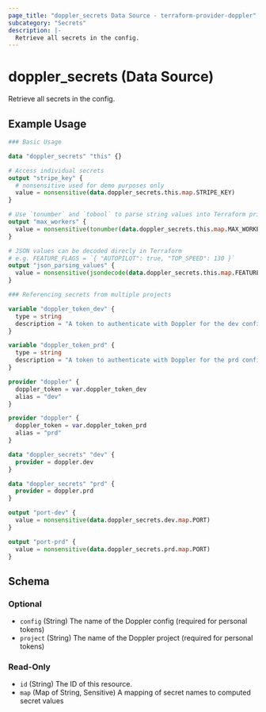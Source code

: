 ```yaml
---
page_title: "doppler_secrets Data Source - terraform-provider-doppler"
subcategory: "Secrets"
description: |-
  Retrieve all secrets in the config.
---
```


# doppler_secrets (Data Source)

Retrieve all secrets in the config.

## Example Usage

```terraform
### Basic Usage

data "doppler_secrets" "this" {}

# Access individual secrets
output "stripe_key" {
  # nonsensitive used for demo purposes only
  value = nonsensitive(data.doppler_secrets.this.map.STRIPE_KEY)
}

# Use `tonumber` and `tobool` to parse string values into Terraform primatives
output "max_workers" {
  value = nonsensitive(tonumber(data.doppler_secrets.this.map.MAX_WORKERS))
}

# JSON values can be decoded direcly in Terraform
# e.g. FEATURE_FLAGS = `{ "AUTOPILOT": true, "TOP_SPEED": 130 }`
output "json_parsing_values" {
  value = nonsensitive(jsondecode(data.doppler_secrets.this.map.FEATURE_FLAGS)["TOP_SPEED"])
}

### Referencing secrets from multiple projects

variable "doppler_token_dev" {
  type = string
  description = "A token to authenticate with Doppler for the dev config"
}

variable "doppler_token_prd" {
  type = string
  description = "A token to authenticate with Doppler for the prd config"
}

provider "doppler" {
  doppler_token = var.doppler_token_dev
  alias = "dev"
}

provider "doppler" {
  doppler_token = var.doppler_token_prd
  alias = "prd"
}

data "doppler_secrets" "dev" {
  provider = doppler.dev
}

data "doppler_secrets" "prd" {
  provider = doppler.prd
}

output "port-dev" {
  value = nonsensitive(data.doppler_secrets.dev.map.PORT)
}

output "port-prd" {
  value = nonsensitive(data.doppler_secrets.prd.map.PORT)
}
```

<!-- schema generated by tfplugindocs -->
## Schema

### Optional

- `config` (String) The name of the Doppler config (required for personal tokens)
- `project` (String) The name of the Doppler project (required for personal tokens)

### Read-Only

- `id` (String) The ID of this resource.
- `map` (Map of String, Sensitive) A mapping of secret names to computed secret values
